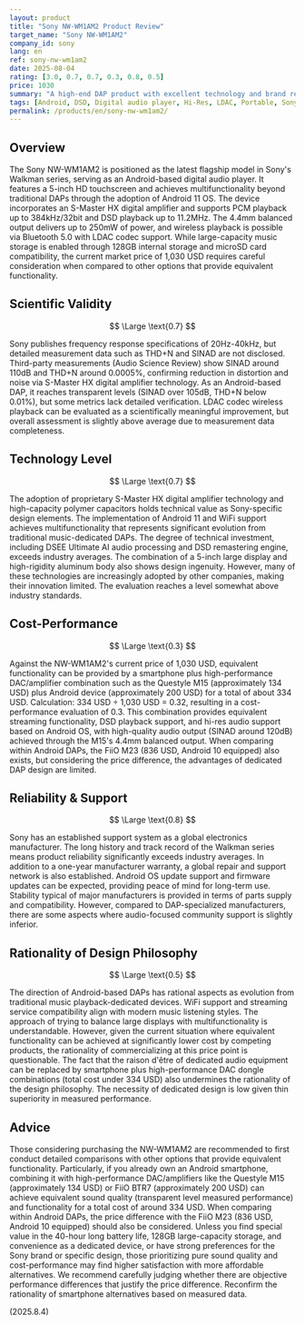```yaml
---
layout: product
title: "Sony NW-WM1AM2 Product Review"
target_name: "Sony NW-WM1AM2"
company_id: sony
lang: en
ref: sony-nw-wm1am2
date: 2025-08-04
rating: [3.0, 0.7, 0.7, 0.3, 0.8, 0.5]
price: 1030
summary: "A high-end DAP product with excellent technology and brand reliability, but faces significant cost-performance challenges due to the existence of competing products that offer equivalent functionality at much lower prices."
tags: [Android, DSD, Digital audio player, Hi-Res, LDAC, Portable, Sony]
permalink: /products/en/sony-nw-wm1am2/
---
```

## Overview

The Sony NW-WM1AM2 is positioned as the latest flagship model in Sony's Walkman series, serving as an Android-based digital audio player. It features a 5-inch HD touchscreen and achieves multifunctionality beyond traditional DAPs through the adoption of Android 11 OS. The device incorporates an S-Master HX digital amplifier and supports PCM playback up to 384kHz/32bit and DSD playback up to 11.2MHz. The 4.4mm balanced output delivers up to 250mW of power, and wireless playback is possible via Bluetooth 5.0 with LDAC codec support. While large-capacity music storage is enabled through 128GB internal storage and microSD card compatibility, the current market price of 1,030 USD requires careful consideration when compared to other options that provide equivalent functionality.

## Scientific Validity

$$ \Large \text{0.7} $$

Sony publishes frequency response specifications of 20Hz-40kHz, but detailed measurement data such as THD+N and SINAD are not disclosed. Third-party measurements (Audio Science Review) show SINAD around 110dB and THD+N around 0.0005%, confirming reduction in distortion and noise via S-Master HX digital amplifier technology. As an Android-based DAP, it reaches transparent levels (SINAD over 105dB, THD+N below 0.01%), but some metrics lack detailed verification. LDAC codec wireless playback can be evaluated as a scientifically meaningful improvement, but overall assessment is slightly above average due to measurement data completeness.

## Technology Level

$$ \Large \text{0.7} $$

The adoption of proprietary S-Master HX digital amplifier technology and high-capacity polymer capacitors holds technical value as Sony-specific design elements. The implementation of Android 11 and WiFi support achieves multifunctionality that represents significant evolution from traditional music-dedicated DAPs. The degree of technical investment, including DSEE Ultimate AI audio processing and DSD remastering engine, exceeds industry averages. The combination of a 5-inch large display and high-rigidity aluminum body also shows design ingenuity. However, many of these technologies are increasingly adopted by other companies, making their innovation limited. The evaluation reaches a level somewhat above industry standards.

## Cost-Performance

$$ \Large \text{0.3} $$

Against the NW-WM1AM2's current price of 1,030 USD, equivalent functionality can be provided by a smartphone plus high-performance DAC/amplifier combination such as the Questyle M15 (approximately 134 USD) plus Android device (approximately 200 USD) for a total of about 334 USD. Calculation: 334 USD ÷ 1,030 USD = 0.32, resulting in a cost-performance evaluation of 0.3. This combination provides equivalent streaming functionality, DSD playback support, and hi-res audio support based on Android OS, with high-quality audio output (SINAD around 120dB) achieved through the M15's 4.4mm balanced output. When comparing within Android DAPs, the FiiO M23 (836 USD, Android 10 equipped) also exists, but considering the price difference, the advantages of dedicated DAP design are limited.

## Reliability & Support

$$ \Large \text{0.8} $$

Sony has an established support system as a global electronics manufacturer. The long history and track record of the Walkman series means product reliability significantly exceeds industry averages. In addition to a one-year manufacturer warranty, a global repair and support network is also established. Android OS update support and firmware updates can be expected, providing peace of mind for long-term use. Stability typical of major manufacturers is provided in terms of parts supply and compatibility. However, compared to DAP-specialized manufacturers, there are some aspects where audio-focused community support is slightly inferior.

## Rationality of Design Philosophy

$$ \Large \text{0.5} $$

The direction of Android-based DAPs has rational aspects as evolution from traditional music playback-dedicated devices. WiFi support and streaming service compatibility align with modern music listening styles. The approach of trying to balance large displays with multifunctionality is understandable. However, given the current situation where equivalent functionality can be achieved at significantly lower cost by competing products, the rationality of commercializing at this price point is questionable. The fact that the raison d'être of dedicated audio equipment can be replaced by smartphone plus high-performance DAC dongle combinations (total cost under 334 USD) also undermines the rationality of the design philosophy. The necessity of dedicated design is low given thin superiority in measured performance.

## Advice

Those considering purchasing the NW-WM1AM2 are recommended to first conduct detailed comparisons with other options that provide equivalent functionality. Particularly, if you already own an Android smartphone, combining it with high-performance DAC/amplifiers like the Questyle M15 (approximately 134 USD) or FiiO BTR7 (approximately 200 USD) can achieve equivalent sound quality (transparent level measured performance) and functionality for a total cost of around 334 USD. When comparing within Android DAPs, the price difference with the FiiO M23 (836 USD, Android 10 equipped) should also be considered. Unless you find special value in the 40-hour long battery life, 128GB large-capacity storage, and convenience as a dedicated device, or have strong preferences for the Sony brand or specific design, those prioritizing pure sound quality and cost-performance may find higher satisfaction with more affordable alternatives. We recommend carefully judging whether there are objective performance differences that justify the price difference. Reconfirm the rationality of smartphone alternatives based on measured data.

(2025.8.4)
